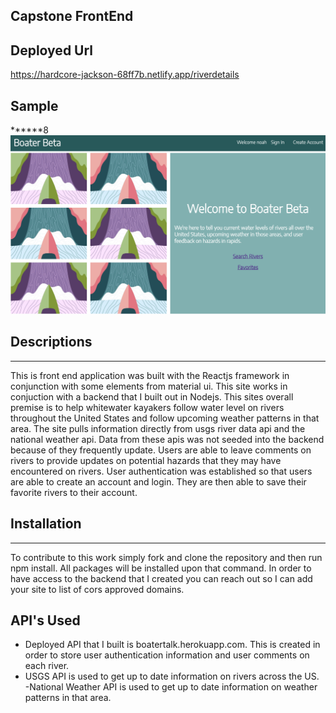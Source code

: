 ## Capstone FrontEnd 

## Deployed Url
https://hardcore-jackson-68ff7b.netlify.app/riverdetails

## Sample
******8
![Home Page](images/Sample.png)

## Descriptions
******************
This is front end application was built with the Reactjs framework in conjunction with some elements from material ui. This site works in conjuction with a backend that I built out in Nodejs. This sites overall premise is to help whitewater kayakers follow water level on rivers throughout the United States and follow upcoming weather patterns in that area. The site pulls information directly from usgs river data api and the national weather api. Data from these apis was not seeded into the backend because of they frequently update. Users are able to leave comments on rivers to provide updates on potential hazards that they may have encountered on rivers. User authentication was established so that users are able to create an account and login. They are then able to save their favorite rivers to their account. 

## Installation
*********
To contribute to this work simply fork and clone the repository and then run npm install. All packages will be installed upon that command. In order to have access to the backend that I created you can reach out so I can add your site to list of cors approved domains.

## API's Used
- Deployed API that I built is boatertalk.herokuapp.com. This is created in order to store user authentication information and user comments on each river.
- USGS API is used to get up to date information on rivers across the US.
-National Weather API is used to get up to date information on weather patterns in that area.

